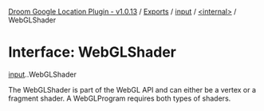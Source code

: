 [Droom Google Location Plugin - v1.0.13](../README.md) / [Exports](../modules.md) / [input](../modules/input.md) / [<internal\>](../modules/input._internal_.md) / WebGLShader

# Interface: WebGLShader

[input](../modules/input.md).[<internal>](../modules/input._internal_.md).WebGLShader

The WebGLShader is part of the WebGL API and can either be a vertex or a fragment shader. A WebGLProgram requires both types of shaders.
